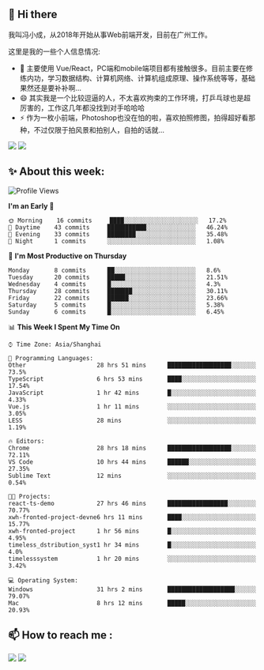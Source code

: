 ## 👋 Hi there

我叫冯小成，从2018年开始从事Web前端开发，目前在广州工作。

这里是我的一些个人信息情况:

- 🌱 主要使用 Vue/React，PC端和mobile端项目都有接触很多。目前主要在修练内功，学习数据结构、计算机网络、计算机组成原理、操作系统等等，基础果然还是要补补啊...
- 😄 其实我是一个比较逗逼的人，不太喜欢拘束的工作环境，打乒乓球也是超厉害的，工作这几年都没找到对手哈哈哈
- ⚡ 作为一枚小前端，Photoshop也没在怕的啦，喜欢拍照修图，拍得超好看那种，不过仅限于拍风景和拍别人，自拍的话就...

![](https://github-readme-stats.vercel.app/api?username=fxpixels&theme=graywhite&hide_border=true)
![](https://github-readme-stats.vercel.app/api/top-langs/?username=fxpixels&hide_border=true&layout=compact)

<!--
<img src="https://github-readme-stats.vercel.app/api?username=fxpixels&theme=graywhite&hide_border=true" width="500" alt=""/>
<img src="https://github-readme-stats.vercel.app/api/top-langs/?username=fxpixels&hide_border=true&layout=compact" width="300" alt=""/>
-->
## ✨ About this week:
<!--START_SECTION:waka-->
![Profile Views](http://img.shields.io/badge/Profile%20Views-0-blue)

**I'm an Early 🐤** 

```text
🌞 Morning    16 commits     ████░░░░░░░░░░░░░░░░░░░░░   17.2% 
🌆 Daytime    43 commits     ███████████░░░░░░░░░░░░░░   46.24% 
🌃 Evening    33 commits     ████████░░░░░░░░░░░░░░░░░   35.48% 
🌙 Night      1 commits      ░░░░░░░░░░░░░░░░░░░░░░░░░   1.08%

```
📅 **I'm Most Productive on Thursday** 

```text
Monday       8 commits      ██░░░░░░░░░░░░░░░░░░░░░░░   8.6% 
Tuesday      20 commits     █████░░░░░░░░░░░░░░░░░░░░   21.51% 
Wednesday    4 commits      █░░░░░░░░░░░░░░░░░░░░░░░░   4.3% 
Thursday     28 commits     ███████░░░░░░░░░░░░░░░░░░   30.11% 
Friday       22 commits     ██████░░░░░░░░░░░░░░░░░░░   23.66% 
Saturday     5 commits      █░░░░░░░░░░░░░░░░░░░░░░░░   5.38% 
Sunday       6 commits      █░░░░░░░░░░░░░░░░░░░░░░░░   6.45%

```


📊 **This Week I Spent My Time On** 

```text
⌚︎ Time Zone: Asia/Shanghai

💬 Programming Languages: 
Other                    28 hrs 51 mins      ██████████████████░░░░░░░   73.5% 
TypeScript               6 hrs 53 mins       ████░░░░░░░░░░░░░░░░░░░░░   17.54% 
JavaScript               1 hr 42 mins        █░░░░░░░░░░░░░░░░░░░░░░░░   4.33% 
Vue.js                   1 hr 11 mins        ░░░░░░░░░░░░░░░░░░░░░░░░░   3.05% 
LESS                     28 mins             ░░░░░░░░░░░░░░░░░░░░░░░░░   1.19%

🔥 Editors: 
Chrome                   28 hrs 18 mins      ██████████████████░░░░░░░   72.11% 
VS Code                  10 hrs 44 mins      ██████░░░░░░░░░░░░░░░░░░░   27.35% 
Sublime Text             12 mins             ░░░░░░░░░░░░░░░░░░░░░░░░░   0.54%

🐱‍💻 Projects: 
react-ts-demo            27 hrs 46 mins      █████████████████░░░░░░░░   70.77% 
xwh-fronted-project-devne6 hrs 11 mins       ████░░░░░░░░░░░░░░░░░░░░░   15.77% 
xwh-fronted-project      1 hr 56 mins        █░░░░░░░░░░░░░░░░░░░░░░░░   4.95% 
timeless_dstribution_syst1 hr 34 mins        █░░░░░░░░░░░░░░░░░░░░░░░░   4.0% 
timelesssystem           1 hr 20 mins        ░░░░░░░░░░░░░░░░░░░░░░░░░   3.42%

💻 Operating System: 
Windows                  31 hrs 2 mins       ███████████████████░░░░░░   79.07% 
Mac                      8 hrs 12 mins       █████░░░░░░░░░░░░░░░░░░░░   20.93%

```


<!--END_SECTION:waka-->

## :mailbox: How to reach me : 

[<img src="https://img.icons8.com/bubbles/50/000000/gmail.png"/>](mailto:iampcfox@gmail.com)
[<img target="_blank" src="https://img.icons8.com/bubbles/50/000000/github.png">](https://github.com/FxPixels)



<!-- ![Visitor Badge](https://visitor-badge.laobi.icu/badge?page_id=fxpixels) -->

<!--
**FxPixels/FxPixels** is a ✨ _special_ ✨ repository because its `README.md` (this file) appears on your GitHub profile.

Here are some ideas to get you started:

- 🔭 I’m currently working on ...
- 🌱 I’m currently learning ...
- 👯 I’m looking to collaborate on ...
- 🤔 I’m looking for help with ...
- 💬 Ask me about ...
- 📫 How to reach me: ...
- 😄 Pronouns: ...
- ⚡ Fun fact: ...
-->

